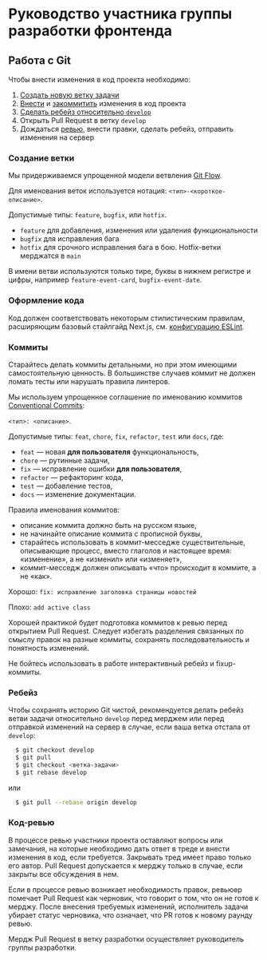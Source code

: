 # Руководство участника группы разработки фронтенда

## Работа с Git

Чтобы внести изменения в код проекта необходимо:

1. [Создать новую ветку задачи](#создание-ветки)
2. [Внести](#оформление-кода) и [закоммитить](#коммиты) изменения в код проекта
3. [Сделать ребейз относительно `develop`](#ребейз)
4. Открыть Pull Request в ветку `develop`
5. Дождаться [ревью](#код-ревью), внести правки, сделать ребейз, отправить изменения на сервер

### Создание ветки

Мы придерживаемся упрощенной модели ветвления [Git Flow](https://nvie.com/posts/a-successful-git-branching-model/).

Для именования веток используется нотация:
```<тип>-<короткое-описание>```.

Допустимые типы: `feature`, `bugfix`, или `hotfix`.

* `feature` для добавления, изменения или удаления функциональности
* `bugfix` для исправления бага
* `hotfix` для срочного исправления бага в бою. Hotfix-ветки мерджатся в `main`

В имени ветви используются только тире, буквы в нижнем регистре и цифры, например `feature-event-card`, `bugfix-event-date`.

### Оформление кода

Код должен соответствовать некоторым стилистическим правилам, расширяющим базовый стайлгайд Next.js, см. [конфигурацию ESLint](./.eslintrc.json).

### Коммиты

Старайтесь делать коммиты детальными, но при этом имеющими самостоятельную  ценность. В большинстве случаев коммит не должен ломать тесты или нарушать правила линтеров.

Мы используем упрощенное соглашение по именованию коммитов [Conventional Commits](https://www.conventionalcommits.org):

```<тип>: <описание>```.

Допустимые типы: `feat`, `chore`, `fix`, `refactor`, `test` или `docs`, где:

* `feat` — новая **для пользователя** функциональность,
* `chore` — рутинные задачи,
* `fix` — исправление ошибки **для пользователя**,
* `refactor` — рефакторинг кода,
* `test` — добавление тестов,
* `docs` — изменение документации.

Правила именования коммитов:
* описание коммита должно быть на русском языке,
* не начинайте описание коммита с прописной буквы,
* старайтесь использовать в коммит-месседже существительные, описывающие процесс, вместо глаголов и настоящее время: «изменение», а не «изменил» или «изменяет»,
* коммит-месседж должен описывать «что» происходит в коммите, а не «как».

Хорошо: `fix: исправление заголовка страницы новостей`

Плохо: `add active class`

Хорошей практикой будет подготовка коммитов к ревью перед открытием Pull Request. Следует избегать разделения связанных по смыслу правок на разные коммиты, сохранять последовательность и понятность изменений.

Не бойтесь использовать в работе интерактивный ребейз и fixup-коммиты.

### Ребейз

Чтобы сохранять историю Git чистой, рекомендуется делать ребейз ветви задачи относительно `develop` перед мерджем или перед отправкой изменений на сервер в случае, если ваша ветка отстала от `develop`:

```bash
  $ git checkout develop
  $ git pull
  $ git checkout <ветка-задачи>
  $ git rebase develop
```

или
```bash
  $ git pull --rebase origin develop
```

### Код-ревью

В процессе ревью участники проекта оставляют вопросы или замечания, на которые необходимо дать ответ в треде и внести изменения в код, если требуется. Закрывать тред имеет право только его автор. Pull Request допускается к мерджу только в случае, если закрыты все обсуждения в нем.

Если в процессе ревью возникает необходимость правок, ревьюер помечает Pull Request как черновик, что говорит о том, что он не готов к мерджу. После внесения требуемых изменений, исполнитель задачи убирает статус черновика, что означает, что PR готов к новому раунду ревью.

Мердж Pull Request в ветку разработки осуществляет руководитель группы разработки.
